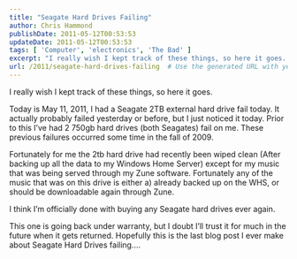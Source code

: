 ```yaml
---
title: "Seagate Hard Drives Failing"
author: Chris Hammond
publishDate: 2011-05-12T00:53:53
updateDate: 2011-05-12T00:53:53
tags: [ 'Computer', 'electronics', 'The Bad' ]
excerpt: "I really wish I kept track of these things, so here it goes.  Today is May 11, 2011, I had a Seagate 2TB external hard drive fail today. It actually probably failed yesterday or before, but I just noticed it today. Prior to this I’ve had 2 750gb hard drives (both Seagates) fail on me. These previous failures occurred some time in the fall of 2009.  Fortunately for me the 2tb hard drive had recently been wiped clean (After backing up all the data to my Windows Home Server) except for my music that was being served through my Zune software. Fortunately any of the music that was on this drive is either a) already backed up on the WHS, or should be downloadable again through Zune.  I think I’m officially done with buying any Seagate hard drives ever again.  This one is going back under warranty, but I doubt I’ll trust it for much in the future when it gets returned. Hopefully this is the last blog post I ever make about Seagate Hard Drives failing…."
url: /2011/seagate-hard-drives-failing  # Use the generated URL with year
---
```

<p>I really wish I kept track of these things, so here it goes.</p>  <p>Today is May 11, 2011, I had a Seagate 2TB external hard drive fail today. It actually probably failed yesterday or before, but I just noticed it today. Prior to this I’ve had 2 750gb hard drives (both Seagates) fail on me. These previous failures occurred some time in the fall of 2009.</p>  <p>Fortunately for me the 2tb hard drive had recently been wiped clean (After backing up all the data to my Windows Home Server) except for my music that was being served through my Zune software. Fortunately any of the music that was on this drive is either a) already backed up on the WHS, or should be downloadable again through Zune.</p>  <p>I think I’m officially done with buying any Seagate hard drives ever again.</p>  <p>This one is going back under warranty, but I doubt I’ll trust it for much in the future when it gets returned. Hopefully this is the last blog post I ever make about Seagate Hard Drives failing….</p>
